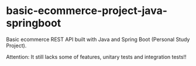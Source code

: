# basic-ecommerce-project-java-springboot
Basic ecommerce REST API built with Java and Spring Boot (Personal Study Project).

Attention: It still lacks some of features, unitary tests and integration tests!!
